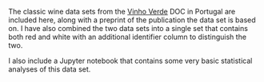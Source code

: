The classic wine data sets from the [Vinho Verde](https://en.wikipedia.org/wiki/Vinho_Verde) DOC in Portugal are included here, along with a preprint of the publication the data set is based on. I have also combined the two data sets into a single set that contains both red and white with an additional identifier column to distinguish the two. 

I also include a Jupyter notebook that contains some very basic statistical analyses of this data set. 
